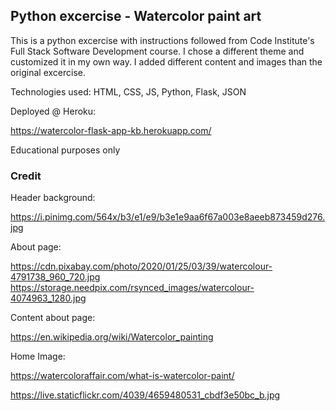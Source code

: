 ## Python excercise - Watercolor paint art

This is a python excercise with instructions followed from Code Institute's Full Stack Software Development course.
I chose a different theme and customized it in my own way. I added different content and images than the original excercise.

Technologies used: HTML, CSS, JS, Python, Flask, JSON 

Deployed @ Heroku:

https://watercolor-flask-app-kb.herokuapp.com/


Educational purposes only




### Credit

Header background: 

https://i.pinimg.com/564x/b3/e1/e9/b3e1e9aa6f67a003e8aeeb873459d276.jpg

About page:

https://cdn.pixabay.com/photo/2020/01/25/03/39/watercolour-4791738_960_720.jpg
https://storage.needpix.com/rsynced_images/watercolour-4074963_1280.jpg


Content about page:

https://en.wikipedia.org/wiki/Watercolor_painting


Home Image:

https://watercoloraffair.com/what-is-watercolor-paint/

https://live.staticflickr.com/4039/4659480531_cbdf3e50bc_b.jpg




